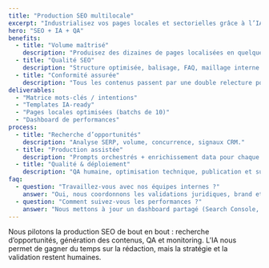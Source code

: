 ```yaml
---
title: "Production SEO multilocale"
excerpt: "Industrialisez vos pages locales et sectorielles grâce à l’IA et à un contrôle qualité humain strict."
hero: "SEO + IA + QA"
benefits:
  - title: "Volume maîtrisé"
    description: "Produisez des dizaines de pages localisées en quelques semaines, sans duplication."
  - title: "Qualité SEO"
    description: "Structure optimisée, balisage, FAQ, maillage interne alignés sur vos guidelines."
  - title: "Conformité assurée"
    description: "Tous les contenus passent par une double relecture pour garantir conformité juridique et ton."
deliverables:
  - "Matrice mots-clés / intentions"
  - "Templates IA-ready"
  - "Pages locales optimisées (batchs de 10)"
  - "Dashboard de performances"
process:
  - title: "Recherche d’opportunités"
    description: "Analyse SERP, volume, concurrence, signaux CRM."
  - title: "Production assistée"
    description: "Prompts orchestrés + enrichissement data pour chaque ville/secteur."
  - title: "Qualité & déploiement"
    description: "QA humaine, optimisation technique, publication et suivi."
faq:
  - question: "Travaillez-vous avec nos équipes internes ?"
    answer: "Oui, nous coordonnons les validations juridiques, brand et SEO internes pour accélérer la mise en ligne."
  - question: "Comment suivez-vous les performances ?"
    answer: "Nous mettons à jour un dashboard partagé (Search Console, analytics, conversions) et faisons un point mensuel."
---
```


Nous pilotons la production SEO de bout en bout : recherche d’opportunités, génération des contenus, QA et monitoring. L’IA nous permet de gagner du temps sur la rédaction, mais la stratégie et la validation restent humaines.

